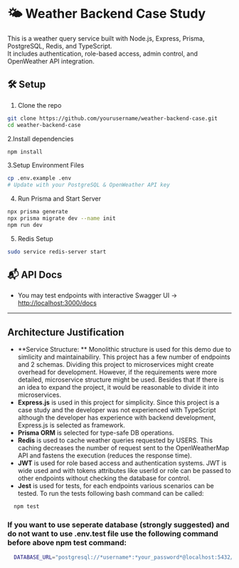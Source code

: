 # 🌤️ Weather Backend Case Study

This is a weather query service built with Node.js, Express, Prisma, PostgreSQL, Redis, and TypeScript.  
It includes authentication, role-based access, admin control, and OpenWeather API integration.

## 🛠️ Setup

1. Clone the repo  
```bash
git clone https://github.com/yourusername/weather-backend-case.git
cd weather-backend-case
```
2.Install dependencies

```bash
npm install
```

3.Setup Environment Files
```bash
cp .env.example .env
# Update with your PostgreSQL & OpenWeather API key
```

4. Run Prisma and Start Server
```bash
npx prisma generate
npx prisma migrate dev --name init
npm run dev
```
5. Redis Setup
```bash
sudo service redis-server start
```

## 📬 API Docs

- You may test endpoints with interactive Swagger UI → [http://localhost:3000/docs](http://localhost:3000/docs)
---

## Architecture Justification
- **Service Structure: ** Monolithic structure is used for this demo due to simlicity and maintainabiliry. This project has a few number of endpoints and 2 schemas. Dividing this project to microservices might create overhead for development. However, if the requirements were more detailed, microservice structure might be used. Besides that If there is an idea to expand the project, it would be reasonable to divide it into microservices. 
- **Express.js** is used in this project for simplicity. Since this project is a case study and the developer was not experienced with TypeScript although the developer has experience with backend development, Express.js is selected as framework.
- **Prisma ORM** is selected for type-safe DB operations.
- **Redis** is used to cache weather queries requested by USERS. This caching decreases the number of request sent to the OpenWeatherMap API and fastens the execution (reduces the response time).
- **JWT** is used for role based access and authentication systems. JWT is wide used and with tokens attributes like userId or role can be passed to other endpoints without checking the database for control.
- **Jest** is used for tests, for each endpoints various scenarios can be tested. To run the tests following bash command can be called:
```bash
  npm test
```


### If you want to use seperate database (strongly suggested) and do not want to use .env.test file use the following command before above npm test command:
```bash
  DATABASE_URL="postgresql://*username*:*your_password*@localhost:5432/weatherTest" npx prisma migrate deploy --schema=prisma/schema.prisma
```


